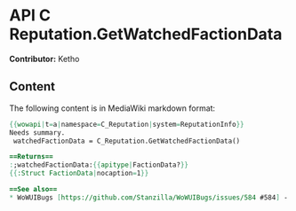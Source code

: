 # API C Reputation.GetWatchedFactionData

**Contributor:** Ketho

## Content

The following content is in MediaWiki markdown format:

```mediawiki
{{wowapi|t=a|namespace=C_Reputation|system=ReputationInfo}}
Needs summary.
 watchedFactionData = C_Reputation.GetWatchedFactionData()

==Returns==
:;watchedFactionData:{{apitype|FactionData?}}
{{:Struct FactionData|nocaption=1}}

==See also==
* WoWUIBugs [https://github.com/Stanzilla/WoWUIBugs/issues/584 #584] - Inconsistencies in C_Reputation API returns
```
